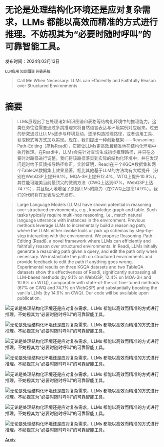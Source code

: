 # 无论是处理结构化环境还是应对复杂需求，LLMs 都能以高效而精准的方式进行推理。不妨视其为“必要时随时呼叫”的可靠智能工具。

发布时间：2024年03月13日

`LLM应用` `知识图谱` `问答系统`

> Call Me When Necessary: LLMs can Efficiently and Faithfully Reason over Structured Environments

# 摘要

> LLMs展现出了在处理诸如知识图谱和表格等结构化环境中的推理能力，这类任务往往需要通过多跳推理来将自然语言表达与环境实例对应起来。过去的研究通过让LLMs逐步与环境互动，逐渐构造推理路径，或者调用工具、获取模式等方式加以实现。现在，我们提出一种创新框架——Reasoning-Path-Editing（简称Readi），它能让LLMs更高效且精准地在结构化环境中执行推理。在Readi中，LLMs会先针对查询生成初步推理路径，并只在必要时对路径进行调整。我们将该路径落实到实际的结构化环境中，并在发现问题时给予反馈指导路径修正。实验证明，Readi在三个KGQA数据集和两个TableQA数据集上效果显著，相比其他基于LLM的方法均有大幅提升（分别在WebQSP上提升9.1%，MQA-3H上提升12.4%，WTQ上提升10.9%），其性能可媲美当前最顶尖的微调方法（CWQ上达到67%，WebQSP上达74.7%），并且极大地增强了原始LLMs的能力（在CWQ上提高14.9%）。我们的代码将在发表后公开发布。

> Large Language Models (LLMs) have shown potential in reasoning over structured environments, e.g., knowledge graph and table. Such tasks typically require multi-hop reasoning, i.e., match natural language utterance with instances in the environment. Previous methods leverage LLMs to incrementally build a reasoning path, where the LLMs either invoke tools or pick up schemas by step-by-step interacting with the environment. We propose Reasoning-Path-Editing (Readi), a novel framework where LLMs can efficiently and faithfully reason over structured environments. In Readi, LLMs initially generate a reasoning path given a query, and edit the path only when necessary. We instantiate the path on structured environments and provide feedback to edit the path if anything goes wrong. Experimental results on three KGQA datasets and two TableQA datasets show the effectiveness of Readi, significantly surpassing all LLM-based methods (by 9.1% on WebQSP, 12.4% on MQA-3H and 10.9% on WTQ), comparable with state-of-the-art fine-tuned methods (67% on CWQ and 74.7% on WebQSP) and substantially boosting the vanilla LLMs (by 14.9% on CWQ). Our code will be available upon publication.

![无论是处理结构化环境还是应对复杂需求，LLMs 都能以高效而精准的方式进行推理。不妨视其为“必要时随时呼叫”的可靠智能工具。](../../../paper_images/2403.08593/x1.png)

![无论是处理结构化环境还是应对复杂需求，LLMs 都能以高效而精准的方式进行推理。不妨视其为“必要时随时呼叫”的可靠智能工具。](../../../paper_images/2403.08593/x2.png)

![无论是处理结构化环境还是应对复杂需求，LLMs 都能以高效而精准的方式进行推理。不妨视其为“必要时随时呼叫”的可靠智能工具。](../../../paper_images/2403.08593/x3.png)

![无论是处理结构化环境还是应对复杂需求，LLMs 都能以高效而精准的方式进行推理。不妨视其为“必要时随时呼叫”的可靠智能工具。](../../../paper_images/2403.08593/radar_graph.png)

![无论是处理结构化环境还是应对复杂需求，LLMs 都能以高效而精准的方式进行推理。不妨视其为“必要时随时呼叫”的可靠智能工具。](../../../paper_images/2403.08593/efficient_bar_gpt4.png)

![无论是处理结构化环境还是应对复杂需求，LLMs 都能以高效而精准的方式进行推理。不妨视其为“必要时随时呼叫”的可靠智能工具。](../../../paper_images/2403.08593/reliability_percent.png)

![无论是处理结构化环境还是应对复杂需求，LLMs 都能以高效而精准的方式进行推理。不妨视其为“必要时随时呼叫”的可靠智能工具。](../../../paper_images/2403.08593/radar_gpt35.png)

![无论是处理结构化环境还是应对复杂需求，LLMs 都能以高效而精准的方式进行推理。不妨视其为“必要时随时呼叫”的可靠智能工具。](../../../paper_images/2403.08593/efficient_bar_gpt35.png)

[Arxiv](https://arxiv.org/abs/2403.08593)